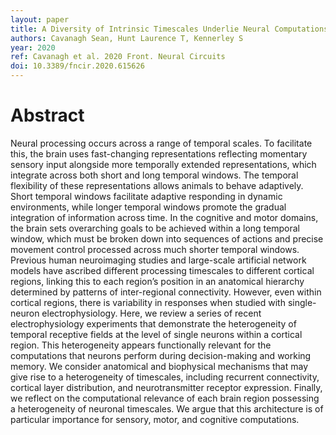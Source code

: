 ```yaml
---
layout: paper
title: A Diversity of Intrinsic Timescales Underlie Neural Computations
authors: Cavanagh Sean, Hunt Laurence T, Kennerley S
year: 2020
ref: Cavanagh et al. 2020 Front. Neural Circuits
doi: 10.3389/fncir.2020.615626
---
```


# Abstract

Neural processing occurs across a range of temporal scales. To facilitate this, the brain uses fast-changing representations reflecting momentary sensory input alongside more temporally extended representations, which integrate across both short and long temporal windows. The temporal flexibility of these representations allows animals to behave adaptively. Short temporal windows facilitate adaptive responding in dynamic environments, while longer temporal windows promote the gradual integration of information across time. In the cognitive and motor domains, the brain sets overarching goals to be achieved within a long temporal window, which must be broken down into sequences of actions and precise movement control processed across much shorter temporal windows. Previous human neuroimaging studies and large-scale artificial network models have ascribed different processing timescales to different cortical regions, linking this to each region’s position in an anatomical hierarchy determined by patterns of inter-regional connectivity. However, even within cortical regions, there is variability in responses when studied with single-neuron electrophysiology. Here, we review a series of recent electrophysiology experiments that demonstrate the heterogeneity of temporal receptive fields at the level of single neurons within a cortical region. This heterogeneity appears functionally relevant for the computations that neurons perform during decision-making and working memory. We consider anatomical and biophysical mechanisms that may give rise to a heterogeneity of timescales, including recurrent connectivity, cortical layer distribution, and neurotransmitter receptor expression. Finally, we reflect on the computational relevance of each brain region possessing a heterogeneity of neuronal timescales. We argue that this architecture is of particular importance for sensory, motor, and cognitive computations.